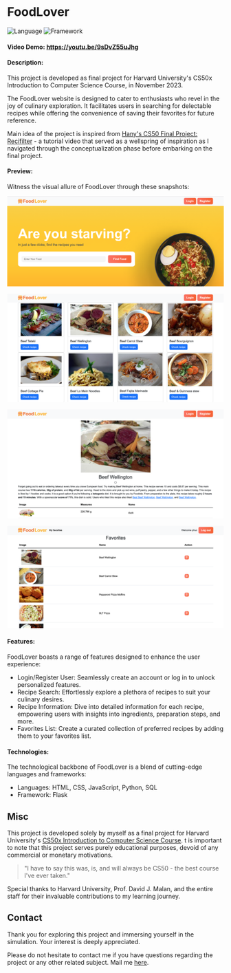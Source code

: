 # FoodLover

![Language](https://img.shields.io/badge/language-python-blue)
![Framework](https://img.shields.io/badge/framework-flask-orange)

#### Video Demo:  <https://youtu.be/9sDvZ55uJhg>
#### Description:
This project is developed as final project for Harvard University's CS50x Introduction to Computer Science Course, in November 2023.

The FoodLover website is designed to cater to enthusiasts who revel in the joy of culinary exploration. It facilitates users in searching for delectable recipes while offering the convenience of saving their favorites for future reference.

Main idea of the project is inspired from [Hany's CS50 Final Project: Recifilter](https://youtu.be/pKWqBQl-LmM) - a tutorial video that served as a wellspring of inspiration as I navigated through the conceptualization phase before embarking on the final project.

#### Preview:

Witness the visual allure of FoodLover through these snapshots:

![Alt text](static/images/image.png)

![Alt text](static/images/image-1.png)

![Alt text](static/images/image-2.png)

![Alt text](static/images/image-3.png)

#### Features:

FoodLover boasts a range of features designed to enhance the user experience:

- Login/Register User: Seamlessly create an account or log in to unlock personalized features.
- Recipe Search: Effortlessly explore a plethora of recipes to suit your culinary desires.
- Recipe Information: Dive into detailed information for each recipe, empowering users with insights into ingredients, preparation steps, and more.
- Favorites List: Create a curated collection of preferred recipes by adding them to your favorites list.

#### Technologies:

The technological backbone of FoodLover is a blend of cutting-edge languages and frameworks:

- Languages: HTML, CSS, JavaScript, Python, SQL
- Framework: Flask

## Misc

This project is developed solely by myself as a final project for Harvard University's <a href="https://cs50.harvard.edu/x/2023/">CS50x Introduction to Computer Science Course</a>. t is important to note that this project serves purely educational purposes, devoid of any commercial or monetary motivations.

> "I have to say this was, is, and will always be CS50 - the best course I've ever taken."

Special thanks to Harvard University, Prof. David J. Malan, and the entire staff for their invaluable contributions to my learning journey.

## Contact

Thank you for exploring this project and immersing yourself in the simulation. Your interest is deeply appreciated.

Please do not hesitate to contact me if you have questions regarding the project or any other related subject. Mail me <a href="mailto:phuc.dinhngoc.7@gmail.com">here</a>.
